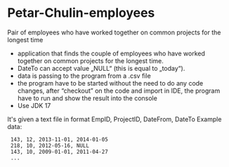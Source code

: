 # Petar-Chulin-employees

Pair of employees who have worked together on common projects for the longest time

   - application that finds the couple of employees who have worked together on common projects for the longest time.
   - DateTo can accept value „NULL“ (this is equal to „today“).
   - data is passing to the program from a .csv file
   - the program have to be started without the need to do any code changes, after “checkout” on the code and import in IDE, 
   the program have to run and show the result into the console
   - Use JDK 17

It's given a text file in format EmpID, ProjectID, DateFrom, DateTo Example data:

     143, 12, 2013-11-01, 2014-01-05
     218, 10, 2012-05-16, NULL
     143, 10, 2009-01-01, 2011-04-27
     ...
     

     
     


  


